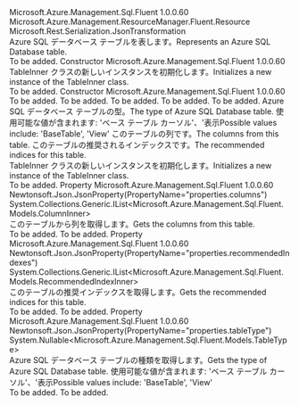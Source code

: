 <Type Name="TableInner" FullName="Microsoft.Azure.Management.Sql.Fluent.Models.TableInner">
  <TypeSignature Language="C#" Value="public class TableInner : Microsoft.Azure.Management.ResourceManager.Fluent.Resource" />
  <TypeSignature Language="ILAsm" Value=".class public auto ansi beforefieldinit TableInner extends Microsoft.Azure.Management.ResourceManager.Fluent.Resource" />
  <TypeSignature Language="DocId" Value="T:Microsoft.Azure.Management.Sql.Fluent.Models.TableInner" />
  <TypeSignature Language="VB.NET" Value="Public Class TableInner&#xA;Inherits Resource" />
  <TypeSignature Language="F#" Value="type TableInner = class&#xA;    inherit Resource" />
  <AssemblyInfo>
    <AssemblyName>Microsoft.Azure.Management.Sql.Fluent</AssemblyName>
    <AssemblyVersion>1.0.0.60</AssemblyVersion>
  </AssemblyInfo>
  <Base>
    <BaseTypeName>Microsoft.Azure.Management.ResourceManager.Fluent.Resource</BaseTypeName>
  </Base>
  <Interfaces />
  <Attributes>
    <Attribute>
      <AttributeName>Microsoft.Rest.Serialization.JsonTransformation</AttributeName>
    </Attribute>
  </Attributes>
  <Docs>
    <summary>
            <span data-ttu-id="612c1-101">Azure SQL データベース テーブルを表します。</span><span class="sxs-lookup"><span data-stu-id="612c1-101">Represents an Azure SQL Database table.</span></span>
            </summary>
    <remarks>To be added.</remarks>
  </Docs>
  <Members>
    <Member MemberName=".ctor">
      <MemberSignature Language="C#" Value="public TableInner ();" />
      <MemberSignature Language="ILAsm" Value=".method public hidebysig specialname rtspecialname instance void .ctor() cil managed" />
      <MemberSignature Language="DocId" Value="M:Microsoft.Azure.Management.Sql.Fluent.Models.TableInner.#ctor" />
      <MemberSignature Language="VB.NET" Value="Public Sub New ()" />
      <MemberType>Constructor</MemberType>
      <AssemblyInfo>
        <AssemblyName>Microsoft.Azure.Management.Sql.Fluent</AssemblyName>
        <AssemblyVersion>1.0.0.60</AssemblyVersion>
      </AssemblyInfo>
      <Parameters />
      <Docs>
        <summary>
            <span data-ttu-id="612c1-102">TableInner クラスの新しいインスタンスを初期化します。</span><span class="sxs-lookup"><span data-stu-id="612c1-102">Initializes a new instance of the TableInner class.</span></span>
            </summary>
        <remarks>To be added.</remarks>
      </Docs>
    </Member>
    <Member MemberName=".ctor">
      <MemberSignature Language="C#" Value="public TableInner (string location = null, string id = null, string name = null, string type = null, System.Collections.Generic.IDictionary&lt;string,string&gt; tags = null, Nullable&lt;Microsoft.Azure.Management.Sql.Fluent.Models.TableType&gt; tableType = null, System.Collections.Generic.IList&lt;Microsoft.Azure.Management.Sql.Fluent.Models.ColumnInner&gt; columns = null, System.Collections.Generic.IList&lt;Microsoft.Azure.Management.Sql.Fluent.Models.RecommendedIndexInner&gt; recommendedIndexes = null);" />
      <MemberSignature Language="ILAsm" Value=".method public hidebysig specialname rtspecialname instance void .ctor(string location, string id, string name, string type, class System.Collections.Generic.IDictionary`2&lt;string, string&gt; tags, valuetype System.Nullable`1&lt;valuetype Microsoft.Azure.Management.Sql.Fluent.Models.TableType&gt; tableType, class System.Collections.Generic.IList`1&lt;class Microsoft.Azure.Management.Sql.Fluent.Models.ColumnInner&gt; columns, class System.Collections.Generic.IList`1&lt;class Microsoft.Azure.Management.Sql.Fluent.Models.RecommendedIndexInner&gt; recommendedIndexes) cil managed" />
      <MemberSignature Language="DocId" Value="M:Microsoft.Azure.Management.Sql.Fluent.Models.TableInner.#ctor(System.String,System.String,System.String,System.String,System.Collections.Generic.IDictionary{System.String,System.String},System.Nullable{Microsoft.Azure.Management.Sql.Fluent.Models.TableType},System.Collections.Generic.IList{Microsoft.Azure.Management.Sql.Fluent.Models.ColumnInner},System.Collections.Generic.IList{Microsoft.Azure.Management.Sql.Fluent.Models.RecommendedIndexInner})" />
      <MemberSignature Language="VB.NET" Value="Public Sub New (Optional location As String = null, Optional id As String = null, Optional name As String = null, Optional type As String = null, Optional tags As IDictionary(Of String, String) = null, Optional tableType As Nullable(Of TableType) = null, Optional columns As IList(Of ColumnInner) = null, Optional recommendedIndexes As IList(Of RecommendedIndexInner) = null)" />
      <MemberSignature Language="F#" Value="new Microsoft.Azure.Management.Sql.Fluent.Models.TableInner : string * string * string * string * System.Collections.Generic.IDictionary&lt;string, string&gt; * Nullable&lt;Microsoft.Azure.Management.Sql.Fluent.Models.TableType&gt; * System.Collections.Generic.IList&lt;Microsoft.Azure.Management.Sql.Fluent.Models.ColumnInner&gt; * System.Collections.Generic.IList&lt;Microsoft.Azure.Management.Sql.Fluent.Models.RecommendedIndexInner&gt; -&gt; Microsoft.Azure.Management.Sql.Fluent.Models.TableInner" Usage="new Microsoft.Azure.Management.Sql.Fluent.Models.TableInner (location, id, name, type, tags, tableType, columns, recommendedIndexes)" />
      <MemberType>Constructor</MemberType>
      <AssemblyInfo>
        <AssemblyName>Microsoft.Azure.Management.Sql.Fluent</AssemblyName>
        <AssemblyVersion>1.0.0.60</AssemblyVersion>
      </AssemblyInfo>
      <Parameters>
        <Parameter Name="location" Type="System.String" />
        <Parameter Name="id" Type="System.String" />
        <Parameter Name="name" Type="System.String" />
        <Parameter Name="type" Type="System.String" />
        <Parameter Name="tags" Type="System.Collections.Generic.IDictionary&lt;System.String,System.String&gt;" />
        <Parameter Name="tableType" Type="System.Nullable&lt;Microsoft.Azure.Management.Sql.Fluent.Models.TableType&gt;" />
        <Parameter Name="columns" Type="System.Collections.Generic.IList&lt;Microsoft.Azure.Management.Sql.Fluent.Models.ColumnInner&gt;" />
        <Parameter Name="recommendedIndexes" Type="System.Collections.Generic.IList&lt;Microsoft.Azure.Management.Sql.Fluent.Models.RecommendedIndexInner&gt;" />
      </Parameters>
      <Docs>
        <param name="location">To be added.</param>
        <param name="id">To be added.</param>
        <param name="name">To be added.</param>
        <param name="type">To be added.</param>
        <param name="tags">To be added.</param>
        <param name="tableType"><span data-ttu-id="612c1-103">Azure SQL データベース テーブルの型。</span><span class="sxs-lookup"><span data-stu-id="612c1-103">The type of Azure SQL Database table.</span></span>
            <span data-ttu-id="612c1-104">使用可能な値が含まれます: 'ベース テーブル カーソル'、'表示</span><span class="sxs-lookup"><span data-stu-id="612c1-104">Possible values include: 'BaseTable', 'View'</span></span></param>
        <param name="columns"><span data-ttu-id="612c1-105">このテーブルの列です。</span><span class="sxs-lookup"><span data-stu-id="612c1-105">The columns from this table.</span></span></param>
        <param name="recommendedIndexes"><span data-ttu-id="612c1-106">このテーブルの推奨されるインデックスです。</span><span class="sxs-lookup"><span data-stu-id="612c1-106">The recommended indices for this table.</span></span></param>
        <summary>
            <span data-ttu-id="612c1-107">TableInner クラスの新しいインスタンスを初期化します。</span><span class="sxs-lookup"><span data-stu-id="612c1-107">Initializes a new instance of the TableInner class.</span></span>
            </summary>
        <remarks>To be added.</remarks>
      </Docs>
    </Member>
    <Member MemberName="Columns">
      <MemberSignature Language="C#" Value="public System.Collections.Generic.IList&lt;Microsoft.Azure.Management.Sql.Fluent.Models.ColumnInner&gt; Columns { get; }" />
      <MemberSignature Language="ILAsm" Value=".property instance class System.Collections.Generic.IList`1&lt;class Microsoft.Azure.Management.Sql.Fluent.Models.ColumnInner&gt; Columns" />
      <MemberSignature Language="DocId" Value="P:Microsoft.Azure.Management.Sql.Fluent.Models.TableInner.Columns" />
      <MemberSignature Language="VB.NET" Value="Public ReadOnly Property Columns As IList(Of ColumnInner)" />
      <MemberSignature Language="F#" Value="member this.Columns : System.Collections.Generic.IList&lt;Microsoft.Azure.Management.Sql.Fluent.Models.ColumnInner&gt;" Usage="Microsoft.Azure.Management.Sql.Fluent.Models.TableInner.Columns" />
      <MemberType>Property</MemberType>
      <AssemblyInfo>
        <AssemblyName>Microsoft.Azure.Management.Sql.Fluent</AssemblyName>
        <AssemblyVersion>1.0.0.60</AssemblyVersion>
      </AssemblyInfo>
      <Attributes>
        <Attribute>
          <AttributeName>Newtonsoft.Json.JsonProperty(PropertyName="properties.columns")</AttributeName>
        </Attribute>
      </Attributes>
      <ReturnValue>
        <ReturnType>System.Collections.Generic.IList&lt;Microsoft.Azure.Management.Sql.Fluent.Models.ColumnInner&gt;</ReturnType>
      </ReturnValue>
      <Docs>
        <summary>
            <span data-ttu-id="612c1-108">このテーブルから列を取得します。</span><span class="sxs-lookup"><span data-stu-id="612c1-108">Gets the columns from this table.</span></span>
            </summary>
        <value>To be added.</value>
        <remarks>To be added.</remarks>
      </Docs>
    </Member>
    <Member MemberName="RecommendedIndexes">
      <MemberSignature Language="C#" Value="public System.Collections.Generic.IList&lt;Microsoft.Azure.Management.Sql.Fluent.Models.RecommendedIndexInner&gt; RecommendedIndexes { get; }" />
      <MemberSignature Language="ILAsm" Value=".property instance class System.Collections.Generic.IList`1&lt;class Microsoft.Azure.Management.Sql.Fluent.Models.RecommendedIndexInner&gt; RecommendedIndexes" />
      <MemberSignature Language="DocId" Value="P:Microsoft.Azure.Management.Sql.Fluent.Models.TableInner.RecommendedIndexes" />
      <MemberSignature Language="VB.NET" Value="Public ReadOnly Property RecommendedIndexes As IList(Of RecommendedIndexInner)" />
      <MemberSignature Language="F#" Value="member this.RecommendedIndexes : System.Collections.Generic.IList&lt;Microsoft.Azure.Management.Sql.Fluent.Models.RecommendedIndexInner&gt;" Usage="Microsoft.Azure.Management.Sql.Fluent.Models.TableInner.RecommendedIndexes" />
      <MemberType>Property</MemberType>
      <AssemblyInfo>
        <AssemblyName>Microsoft.Azure.Management.Sql.Fluent</AssemblyName>
        <AssemblyVersion>1.0.0.60</AssemblyVersion>
      </AssemblyInfo>
      <Attributes>
        <Attribute>
          <AttributeName>Newtonsoft.Json.JsonProperty(PropertyName="properties.recommendedIndexes")</AttributeName>
        </Attribute>
      </Attributes>
      <ReturnValue>
        <ReturnType>System.Collections.Generic.IList&lt;Microsoft.Azure.Management.Sql.Fluent.Models.RecommendedIndexInner&gt;</ReturnType>
      </ReturnValue>
      <Docs>
        <summary>
            <span data-ttu-id="612c1-109">このテーブルの推奨インデックスを取得します。</span><span class="sxs-lookup"><span data-stu-id="612c1-109">Gets the recommended indices for this table.</span></span>
            </summary>
        <value>To be added.</value>
        <remarks>To be added.</remarks>
      </Docs>
    </Member>
    <Member MemberName="TableType">
      <MemberSignature Language="C#" Value="public Nullable&lt;Microsoft.Azure.Management.Sql.Fluent.Models.TableType&gt; TableType { get; }" />
      <MemberSignature Language="ILAsm" Value=".property instance valuetype System.Nullable`1&lt;valuetype Microsoft.Azure.Management.Sql.Fluent.Models.TableType&gt; TableType" />
      <MemberSignature Language="DocId" Value="P:Microsoft.Azure.Management.Sql.Fluent.Models.TableInner.TableType" />
      <MemberSignature Language="VB.NET" Value="Public ReadOnly Property TableType As Nullable(Of TableType)" />
      <MemberSignature Language="F#" Value="member this.TableType : Nullable&lt;Microsoft.Azure.Management.Sql.Fluent.Models.TableType&gt;" Usage="Microsoft.Azure.Management.Sql.Fluent.Models.TableInner.TableType" />
      <MemberType>Property</MemberType>
      <AssemblyInfo>
        <AssemblyName>Microsoft.Azure.Management.Sql.Fluent</AssemblyName>
        <AssemblyVersion>1.0.0.60</AssemblyVersion>
      </AssemblyInfo>
      <Attributes>
        <Attribute>
          <AttributeName>Newtonsoft.Json.JsonProperty(PropertyName="properties.tableType")</AttributeName>
        </Attribute>
      </Attributes>
      <ReturnValue>
        <ReturnType>System.Nullable&lt;Microsoft.Azure.Management.Sql.Fluent.Models.TableType&gt;</ReturnType>
      </ReturnValue>
      <Docs>
        <summary>
            <span data-ttu-id="612c1-110">Azure SQL データベース テーブルの種類を取得します。</span><span class="sxs-lookup"><span data-stu-id="612c1-110">Gets the type of Azure SQL Database table.</span></span> <span data-ttu-id="612c1-111">使用可能な値が含まれます: 'ベース テーブル カーソル'、'表示</span><span class="sxs-lookup"><span data-stu-id="612c1-111">Possible values include: 'BaseTable', 'View'</span></span>
            </summary>
        <value>To be added.</value>
        <remarks>To be added.</remarks>
      </Docs>
    </Member>
  </Members>
</Type>